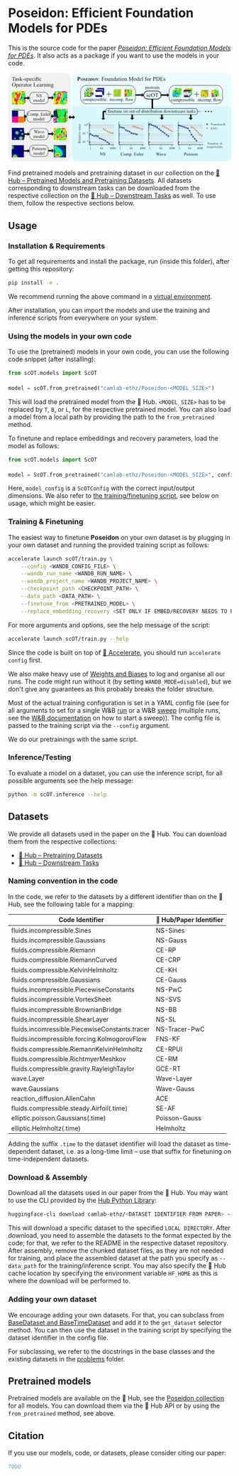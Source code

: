 # Poseidon: Efficient Foundation Models for PDEs

This is the source code for the paper [*Poseidon: Efficient Foundation Models for PDEs*](TODO). It also acts as a package if you want to use the models in your code.

![Poseidon](assets/fig1.png)

Find pretrained models and pretraining dataset in our collection on the [🤗 Hub – Pretrained Models and Pretraining Datasets](https://huggingface.co/collections/camlab-ethz/poseidon-664fa125729c53d8607e209a). All datasets corresponding to downstream tasks can be downloaded from the respective collection on the [🤗 Hub – Downstream Tasks](https://huggingface.co/collections/camlab-ethz/poseidon-downstream-tasks-664fa237cd6b0c097971ef14) as well. To use them, follow the respective sections below.

## Usage

### Installation & Requirements

To get all requirements and install the package, run (inside this folder), after getting this repository:

```bash
pip install -e .
```

We recommend running the above command in a [virtual environment](https://docs.python.org/3/library/venv.html).

After installation, you can import the models and use the training and inference scripts from everywhere on your system.

### Using the models in your own code

To use the (pretrained) models in your own code, you can use the following code snippet (after installing):

```python
from scOT.models import ScOT

model = scOT.from_pretrained("camlab-ethz/Poseidon-<MODEL_SIZE>")
```

This will load the pretrained model from the 🤗 Hub. `<MODEL_SIZE>` has to be replaced by `T`, `B`, or `L`, for the respective pretrained model. You can also load a model from a local path by providing the path to the `from_pretrained` method.

To finetune and replace embeddings and recovery parameters, load the model as follows:

```python
from scOT.models import ScOT

model = ScOT.from_pretrained("camlab-ethz/Poseidon-<MODEL_SIZE>", config= model_config, ignore_mismatched_sizes=True)
```

Here, `model_config` is a `ScOTConfig` with the correct input/output dimensions. We also refer to [the training/finetuning script](scOT/train.py), see below on usage, which might be easier.

### Training & Finetuning

The easiest way to finetune **Poseidon** on your own dataset is by plugging in your own dataset and running the provided training script as follows:

```bash
accelerate launch scOT/train.py \
    --config <WANDB_CONFIG_FILE> \
    --wandb_run_name <WANDB_RUN_NAME> \
    --wandb_project_name <WANDB_PROJECT_NAME> \
    --checkpoint_path <CHECKPOINT_PATH> \
    --data_path <DATA_PATH> \
    --finetune_from <PRETRAINED_MODEL> \
    --replace_embedding_recovery <SET ONLY IF EMBED/RECOVERY NEEDS TO BE REPLACED>
```

For more arguments and options, see the help message of the script:
    
```bash
accelerate launch scOT/train.py --help
```

Since the code is built on top of [🤗 Accelerate](https://huggingface.co/docs/accelerate/en/index), you should run `accelerate config` first.

We also make heavy use of [Weights and Biases](wandb.com) to log and organise all our runs. The code might run without it (by setting `WANDB_MODE=disabled`), but we don't give any guarantees as this probably breaks the folder structure.

Most of the actual training configuration is set in a YAML config file (see for all arguments to set for a single W&B [run](configs/run.yaml) or a W&B [sweep](configs/sweep.yaml) (multiple runs, see the [W&B documentation](https://docs.wandb.ai/guides/sweeps) on how to start a sweep)). The config file is passed to the training script via the `--config` argument.

We do our pretrainings with the same script.

### Inference/Testing

To evaluate a model on a dataset, you can use the inference script, for all possible arguments see the help message:

```bash
python -m scOT.inference --help
```

## Datasets

We provide all datasets used in the paper on the 🤗 Hub. You can download them from the respective collections: 
- [🤗 Hub – Pretraining Datasets](https://huggingface.co/collections/camlab-ethz/poseidon-664fa125729c53d8607e209a)
- [🤗 Hub – Downstream Tasks](https://huggingface.co/collections/camlab-ethz/poseidon-downstream-tasks-664fa237cd6b0c097971ef14)

### Naming convention in the code

In the code, we refer to the datasets by a different identifier than on the 🤗 Hub, see the following table for a mapping:

| Code Identifier | 🤗 Hub/Paper Identifier |
| ----------------|------------------------- |
|fluids.incompressible.Sines| NS-Sines|
|fluids.incompressible.Gaussians| NS-Gauss|
|fluids.compressible.Riemann|CE-RP|
|fluids.compressible.RiemannCurved|CE-CRP|
|fluids.compressible.KelvinHelmholtz|CE-KH|
|fluids.compressible.Gaussians|CE-Gauss|
|fluids.incompressible.PiecewiseConstants|NS-PwC|
|fluids.incompressible.VortexSheet|NS-SVS|
|fluids.incompressible.BrownianBridge|NS-BB|
|fluids.incompressible.ShearLayer|NS-SL|
|fluids.incomressible.PiecewiseConstants.tracer|NS-Tracer-PwC|
|fluids.incompressible.forcing.KolmogorovFlow|FNS-KF|
|fluids.compressible.RiemannKelvinHelmholtz|CE-RPUI|
|fluids.compressible.RichtmyerMeshkov|CE-RM|
|fluids.compressible.gravity.RayleighTaylor|GCE-RT|
|wave.Layer|Wave-Layer|
|wave.Gaussians|Wave-Gauss|
|reaction_diffusion.AllenCahn|ACE|
|fluids.compressible.steady.Airfoil(.time)|SE-AF|
|elliptic.poisson.Gaussians(.time)|Poisson-Gauss|
|elliptic.Helmholtz(.time)|Helmholtz|

Adding the suffix `.time` to the dataset identifier will load the dataset as time-dependent dataset, i.e. as a long-time limit – use that suffix for finetuning on time-independent datasets.

### Download & Assembly

Download all the datasets used in our paper from the 🤗 Hub. You may want to use the CLI provided by the [Hub Python Library](https://huggingface.co/docs/huggingface_hub/en/guides/cli#huggingface-cli-download):
    
```bash 
huggingface-cli download camlab-ethz/<DATASET IDENTIFIER FROM PAPER> --repo-type dataset --local-dir <LOCAL DIRECTORY>
```

This will download a specific dataset to the specified `LOCAL DIRECTORY`. After download, you need to assemble the datasets to the format expected by the code; for that, we refer to the README in the respective dataset repository. After assembly, remove the chunked dataset files, as they are not needed for training, and place the assembled dataset at the path you specify as `--data_path` for the training/inference script. You may also specify the 🤗 Hub cache location by specifying the environment variable `HF_HOME` as this is where the download will be performed to.

### Adding your own dataset

We encourage adding your own datasets. For that, you can subclass from [BaseDataset and BaseTimeDataset](scOT/problems/base.py) and add it to the `get_dataset` selector method. You can then use the dataset in the training script by specifying the dataset identifier in the config file.

For subclassing, we refer to the docstrings in the base classes and the existing datasets in the [problems](scOT/problems) folder.

## Pretrained models

Pretrained models are available on the 🤗 Hub, see the [Poseidon collection](https://huggingface.co/collections/camlab-ethz/poseidon-664fa125729c53d8607e209a) for all models. You can download them via the 🤗 Hub API or by using the `from_pretrained` method, see above.

## Citation

If you use our models, code, or datasets, please consider citing our paper:

```bibtex
TODO
```
